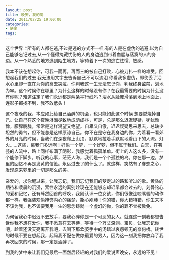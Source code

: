 ```yaml
---
layout: post
title: 晚安，我的爱
date: 2011/02/25 19:00:00
categories: 
- 随笔
tags: 
---
```


这个世界上所有的人都在逃,不过是逃的方式不一样,有的人是在虚伪的逃避,以为自己能够忘记过去,从一个懂得掩藏忧伤的人的身边逃到带着血腥与落寞的人的身边。从一个熟悉的地方逃到陌生地方，等待着下一次的逃亡怯懦、敏感。

我本不该在想起你，可我一而再，再而三的被自己打败，心被刀扎一样的难受。回想起我们的过去 我无法用文字去告诉自己不可以流泪 你看我多虚伪，即使丢了泪水心里却一直在为你的离去哭泣，你判我这一生无法忘记你，判我终身监禁，划地为牢。这个时候你在哪里？为什么这样的时候没有你？在我最需要的时候为什么没有你呢？难道注定了我们永远都是两条平行线吗？泪水从脸庞滑落到地上地面上，连影子都找不到，我不敢低头！

这个夜晚的我，本应如此给自己酒醉的机会，也只能如此这个时候 想要燃烧掉自己。让自己在这个夜晚淋漓尽致地成荫成林，可是，总是那么迟迟疑疑，犹犹豫豫，朦朦胧胧，常常是这样渴望又绝望。自卑又自傲，迟迟疑疑思来思去，总缺少坦然的勇气，但不能总是这样原谅自己。你不在是守在我身边的你，为着看一看郊外的月亮的时候，当我们在深夜爬上山顶，默默地拉着手默默地看山下的人流。灯火……这些，离我们多远啊！好象一个梦，一个好梦，但不属于我们。白天，在芸芸的人流中，路上同样布满了阴影，我感觉着孤孤单单。街上的人这么多，没有一个能停下脚步，听我的心事，茫茫人海，我们是一个个孤独的岛。你在那一边，梦里的回忆不再是发黄的信笺。永远过去了的什么了。就这样，突然有了眷恋之心，发现原来梦里的一切是那么的美。

亲爱的，求你醒过来，让我忘记，我们忘记我们的梦走过的路和听过的歌。黄昏的期待和凌晨的沉浸，索性永远的离别趁现在还能够忘却迟早都会过去的。刻骨铭心的爱和记忆，还有蓦然回首的呼唤，我刚认识一位女孩，你们很像连咬嘴唇的动作都一样。我强装欢愉掩饰内心的痛楚，撕心剐肺！你的错，你大错特错，你生来本不该为我，也不该要我用一生的思念铸就一个虚幻的你，你的罪不曾被赦免。

为何留我心中迟迟不去放手，要我心碎你是一个可恶的女人。就连这一刻我都想告诉你我不想在爱你，我不愿意在去等待，等待一个万丈深渊。宝贝，让我忘记你吧，趁着还没天亮离开我吧，去喝下那孟婆手中的汤踏过哀怨顿无的奈何桥。转世的时候不要在想起我，起码我不配在做你最爱的男人，因为这一刻我把你放弃了我再次回来的时候，那一定是酒醉了。

到我的梦中来让我们见最后一面然后轻轻的对我们的爱说声晚安，永远的不见！